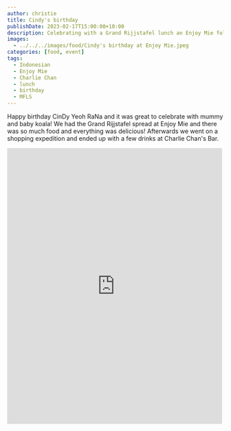 ```yaml
---
author: christie
title: Cindy's birthday
publishDate: 2023-02-17T15:00:00+10:00
description: Celebrating with a Grand Rijjstafel lunch an Enjoy Mie followed by drinks at Charlie Chan
images:
  - ../../../images/food/Cindy's birthday at Enjoy Mie.jpeg
categories: [food, event]
tags:
  - Indonesian
  - Enjoy Mie
  - Charlie Chan
  - lunch
  - birthday
  - MFLS
---
```


Happy birthday CinDy Yeoh RaNa and it was great to celebrate with mummy and baby koala! We had the Grand Rijjstafel spread at Enjoy Mie and there was so much food and everything was delicious! Afterwards we went on a shopping expedition and ended up with a few drinks at Charlie Chan's Bar.

<iframe src="https://www.facebook.com/plugins/post.php?href=https%3A%2F%2Fwww.facebook.com%2Fchris1.tham%2Fposts%2Fpfbid02N3rRVq4XPM2h3FQiUaoWUL1Wu3Lfa3cLWUREkVpUshGASxDKDxepgXeqvd2BgkHGl&show_text=true&width=500" width="500" height="640" style="border:none;overflow:hidden" scrolling="no" frameborder="0" allowfullscreen="true" allow="autoplay; clipboard-write; encrypted-media; picture-in-picture; web-share"></iframe>
